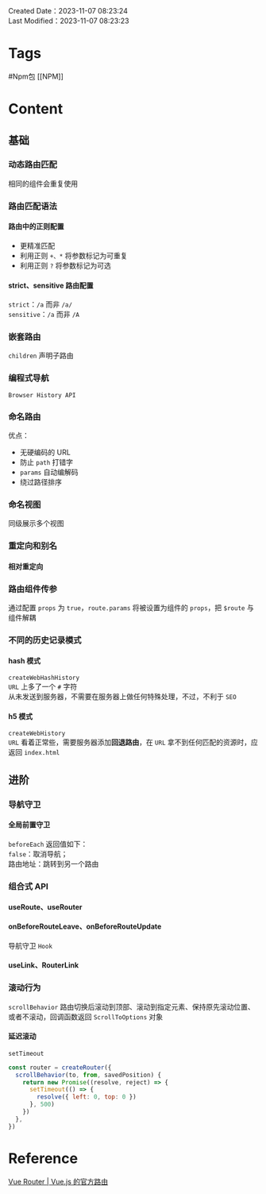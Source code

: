 Created Date：2023-11-07 08:23:24  
Last Modified：2023-11-07 08:23:23

# Tags

#Npm包 [[NPM]]

# Content

## 基础

### 动态路由匹配

相同的组件会重复使用

### 路由匹配语法

#### 路由中的正则配置

- 更精准匹配
- 利用正则 `+、*` 将参数标记为可重复  
- 利用正则 `?` 将参数标记为可选

#### strict、sensitive 路由配置

`strict`：`/a` 而非 `/a/`  
`sensitive`：`/a` 而非 `/A`

### 嵌套路由

`children` 声明子路由

### 编程式导航

`Browser History API`

### 命名路由

优点：

- 无硬编码的 URL
- 防止 `path` 打错字
- `params` 自动编解码
- 绕过路径排序

### 命名视图

同级展示多个视图

### 重定向和别名

#### 相对重定向

### 路由组件传参

通过配置 `props` 为 `true`，`route.params` 将被设置为组件的 `props`，把 `$route` 与组件解耦

### 不同的历史记录模式

#### hash 模式

`createWebHashHistory`  
`URL` 上多了一个 `#` 字符  
从未发送到服务器，不需要在服务器上做任何特殊处理，不过，不利于 `SEO`

#### h5 模式

`createWebHistory`  
`URL` 看着正常些，需要服务器添加**回退路由**，在 `URL` 拿不到任何匹配的资源时，应返回 `index.html`

## 进阶

### 导航守卫

#### 全局前置守卫

`beforeEach` 返回值如下：  
`false`：取消导航；  
路由地址：跳转到另一个路由

### 组合式 API

#### useRoute、useRouter

#### onBeforeRouteLeave、onBeforeRouteUpdate

导航守卫 `Hook`

#### useLink、RouterLink

### 滚动行为

`scrollBehavior` 路由切换后滚动到顶部、滚动到指定元素、保持原先滚动位置、或者不滚动，回调函数返回 `ScrollToOptions` 对象

#### 延迟滚动

`setTimeout`

```js
const router = createRouter({
  scrollBehavior(to, from, savedPosition) {
    return new Promise((resolve, reject) => {
      setTimeout(() => {
        resolve({ left: 0, top: 0 })
      }, 500)
    })
  },
})
```

# Reference

[Vue Router | Vue.js 的官方路由](https://router.vuejs.org/zh/)
